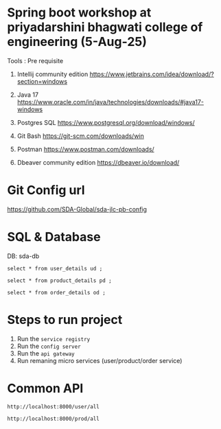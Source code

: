 # Spring boot workshop at priyadarshini bhagwati college of engineering (5-Aug-25)

Tools : Pre requisite
1. Intellij community edition
https://www.jetbrains.com/idea/download/?section=windows

2. Java 17
https://www.oracle.com/in/java/technologies/downloads/#java17-windows

3. Postgres SQL
https://www.postgresql.org/download/windows/

4. Git Bash
https://git-scm.com/downloads/win 

5. Postman
https://www.postman.com/downloads/

6. Dbeaver community edition
https://dbeaver.io/download/

# Git Config url
https://github.com/SDA-Global/sda-jlc-pb-config

# SQL & Database
DB: sda-db

`select * from user_details ud ;`

`select * from product_details pd ;`

`select * from order_details od ;`

# Steps to run project
1. Run the `service registry`
2. Run the `config server`
3. Run the `api gateway`
4. Run remaning micro services (user/product/order service)

# Common API

`http://localhost:8000/user/all`

`http://localhost:8000/prod/all`
